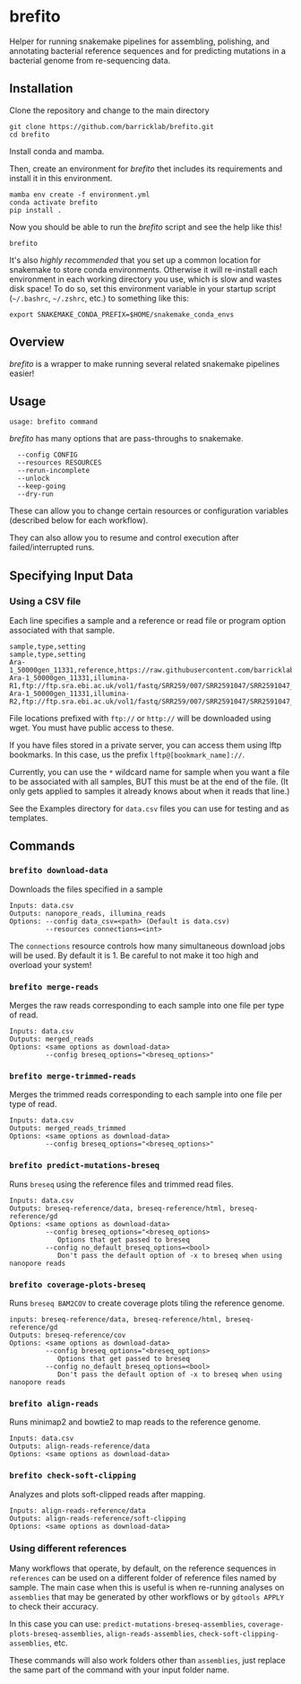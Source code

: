 # brefito

Helper for running snakemake pipelines for assembling, polishing, and annotating bacterial reference sequences and for predicting mutations in a bacterial genome from re-sequencing data.

## Installation

Clone the repository and change to the main directory
```
git clone https://github.com/barricklab/brefito.git
cd brefito
```

Install conda and mamba.

Then, create an environment for _brefito_ thet includes its requirements and install it in this environment.

```
mamba env create -f environment.yml
conda activate brefito
pip install .
```

Now you should be able to run the _brefito_ script and see the help like this!
```
brefito
```

It's also *highly recommended* that you set up a common location for snakemake to store conda environments. Otherwise it will re-install each environment in each working directory you use, which is slow and wastes disk space! To do so, set this environment variable in your startup script (`~/.bashrc`, `~/.zshrc`, etc.) to something like this:
```
export SNAKEMAKE_CONDA_PREFIX=$HOME/snakemake_conda_envs
```

## Overview

_brefito_ is a wrapper to make running several related snakemake pipelines easier!

## Usage

```
usage: brefito command
```

_brefito_ has many options that are pass-throughs to snakemake.

```
  --config CONFIG
  --resources RESOURCES
  --rerun-incomplete
  --unlock
  --keep-going
  --dry-run
```
These can allow you to change certain resources or configuration variables (described below for each workflow).

They can also allow you to resume and control execution after failed/interrupted runs.

## Specifying Input Data

### Using a CSV file

Each line specifies a sample and a reference or read file or program option associated with that sample.

```
sample,type,setting
sample,type,setting
Ara-1_50000gen_11331,reference,https://raw.githubusercontent.com/barricklab/LTEE/7da91974eafac0c5a8f903ae57275795d4395af2/reference/REL606.gbk
Ara-1_50000gen_11331,illumina-R1,ftp://ftp.sra.ebi.ac.uk/vol1/fastq/SRR259/007/SRR2591047/SRR2591047_1.fastq.gz
Ara-1_50000gen_11331,illumina-R2,ftp://ftp.sra.ebi.ac.uk/vol1/fastq/SRR259/007/SRR2591047/SRR2591047_2.fastq.gz
```

File locations prefixed with `ftp://` or `http://` will be downloaded using wget. You must have public access to these.

If you have files stored in a private server, you can access them using lftp bookmarks. In this case, us the prefix `lftp@[bookmark_name]://`.

Currently, you can use the `*` wildcard name for sample when you want a file to be associated with all samples, BUT this must be at the end of the file. (It only gets applied to samples it already knows about when it reads that line.)

See the Examples directory for `data.csv` files you can use for testing and as templates.

## Commands

### `brefito download-data`

Downloads the files specified in a sample

```
Inputs: data.csv
Outputs: nanopore_reads, illumina_reads
Options: --config data_csv=<path> (Default is data.csv)
         --resources connections=<int>
```

The `connections` resource controls how many simultaneous download jobs will be used. By default it is 1. Be careful to not make it too high and overload your system!

### `brefito merge-reads`

Merges the raw reads corresponding to each sample into one file per type of read.

```
Inputs: data.csv
Outputs: merged_reads
Options: <same options as download-data>
         --config breseq_options="<breseq_options>"
```

### `brefito merge-trimmed-reads`

Merges the trimmed reads corresponding to each sample into one file per type of read.

```
Inputs: data.csv
Outputs: merged_reads_trimmed
Options: <same options as download-data>
         --config breseq_options="<breseq_options>"
```

### `brefito predict-mutations-breseq`

Runs `breseq` using the reference files and trimmed read files.

```
Inputs: data.csv
Outputs: breseq-reference/data, breseq-reference/html, breseq-reference/gd 
Options: <same options as download-data>
         --config breseq_options="<breseq_options>
            Options that get passed to breseq
         --config no_default_breseq_options=<bool>
            Don't pass the default option of -x to breseq when using nanopore reads
```

### `brefito coverage-plots-breseq`

Runs `breseq BAM2COV` to create coverage plots tiling the reference genome.

```
inputs: breseq-reference/data, breseq-reference/html, breseq-reference/gd
Outputs: breseq-reference/cov
Options: <same options as download-data>
         --config breseq_options="<breseq_options>
            Options that get passed to breseq
         --config no_default_breseq_options=<bool>
            Don't pass the default option of -x to breseq when using nanopore reads
```

### `brefito align-reads`

Runs minimap2 and bowtie2 to map reads to the reference genome.

```
Inputs: data.csv
Outputs: align-reads-reference/data
Options: <same options as download-data>
```

### `brefito check-soft-clipping`

Analyzes and plots soft-clipped reads after mapping.

```
Inputs: align-reads-reference/data
Outputs: align-reads-reference/soft-clipping
Options: <same options as download-data>
```

### Using different references

Many workflows that operate, by default, on the reference sequences in `references` can be used on a different folder of reference files named by sample. The main case when this is useful is when re-running analyses on `assemblies` that may be generated by other workflows or by `gdtools APPLY` to check their accuracy.

In this case you can use: `predict-mutations-breseq-assemblies`, `coverage-plots-breseq-assemblies`, `align-reads-assemblies`, `check-soft-clipping-assemblies`, etc.

These commands will also work folders other than `assemblies`, just replace the same part of the command with your input folder name.
